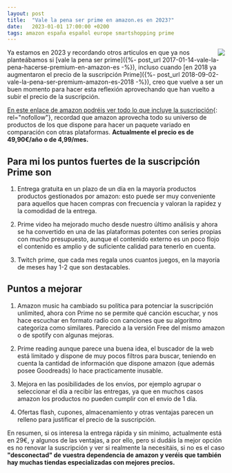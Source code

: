```yaml
---
layout: post
title:  "Vale la pena ser prime en amazon.es en 2023?"
date:   2023-01-01 17:00:00 +0200
tags: amazon españa español europe smartshopping prime
---
```

<a rel="nofollow" href='https://www.amazon.es/amazonprime?pf_rd_m=A1AT7YVPFBWXBL&pf_rd_s=merchandised-search-20&pf_rd_r=SPKR1F8DDF6EN7XBXBF7&pf_rd_t=101&pf_rd_p=22ebeddc-7676-4fb1-9838-af826ff3dc4a&pf_rd_i=22432986031&tag={{ site.constants[0].amazon_es }}'><img style="float: right;" src="https://i.imgur.com/8jB0rlK.jpg"></a>
Ya estamos en 2023 y recordando otros articulos en que ya nos planteábamos si [vale la pena ser prime]({%- post_url 2017-01-14-vale-la-pena-hacerse-premium-en-amazon-es -%}), incluso cuando [en 2018 ya augmentaron el precio de la suscripción Prime]({%- post_url 2018-09-02-vale-la-pena-ser-premium-amazon-es-2018 -%}), creo que vuelve a ser un buen momento para hacer esta reflexión aprovechando que han vuelto a subir el precio de la suscripción.

[En este enlace de amazon podréis ver todo lo que incluye la suscripción](<https://www.amazon.es/amazonprime?pf_rd_m=A1AT7YVPFBWXBL&pf_rd_s=merchandised-search-20&pf_rd_r=SPKR1F8DDF6EN7XBXBF7&pf_rd_t=101&pf_rd_p=22ebeddc-7676-4fb1-9838-af826ff3dc4a&pf_rd_i=22432986031&tag={{ site.constants[0].amazon_es }}>){: rel="nofollow"}, recordad que amazon aprovecha todo su universo de productos de los que dispone para hacer un paquete variado en comparación con otras plataformas. **Actualmente el precio es de 49,90€/año o de 4,99/mes.**

## Para mi los puntos fuertes de la suscripción Prime son

1. Entrega gratuita en un plazo de un día en la mayoría productos productos gestionados por amazon: esto puede ser muy conveniente para aquellos que hacen compras con frecuencia y valoran la rapidez y la comodidad de la entrega.

2. Prime video ha mejorado mucho desde nuestro último análisis y ahora se ha convertido en una de las plataformas potentes con series propias con mucho presupuesto, aunque el contenido externo es un poco flojo el contenido es amplio y de suficiente calidad para tenerlo en cuenta.

3. Twitch prime, que cada mes regala unos cuantos juegos, en la mayoría de meses hay 1-2 que son destacables.

## Puntos a mejorar

1. Amazon music ha cambiado su política para potenciar la suscripción unlimited, ahora con Prime no se permite qué canción escuchar, y nos hace escuchar en formato radio con canciones que su algoritmo categoriza como similares. Parecido a la versión Free del mismo amazon o de spotify con algunas mejoras.

2. Prime reading aunque parece una buena idea, el buscador de la web está limitado y dispone de muy pocos filtros para buscar, teniendo en cuenta la cantidad de información que dispone amazon (que además posee Goodreads) lo hace practicamente inusable.

3. Mejora en las posibilidades de los envíos, por ejemplo agrupar o seleccionar el día a recibir las entregas, ya que en muchos casos amazon los productos no pueden cumplir con el envío de 1 día.

4. Ofertas flash, cupones, almacenamiento y otras ventajas parecen un relleno para justificar el precio de la suscripción.

En resumen, si os interesa la entrega rápida y sin mínimo, actualmente está en 29€, y algunos de las ventajas, a por ello, pero si dudáis la mejor opción es no renovar la suscripción y ver si realmente la necesitáis, si no es el caso **"desconectad" de vuestra dependencia de amazon y veréis que también hay muchas tiendas especializadas con mejores precios.**

